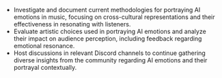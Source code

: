- Investigate and document current methodologies for portraying AI emotions in music, focusing on cross-cultural representations and their effectiveness in resonating with listeners.
- Evaluate artistic choices used in portraying AI emotions and analyze their impact on audience perception, including feedback regarding emotional resonance.
- Host discussions in relevant Discord channels to continue gathering diverse insights from the community regarding AI emotions and their portrayal contextually.